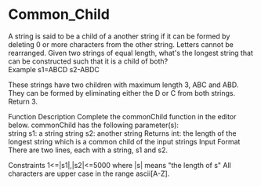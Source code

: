 # Common_Child
A string is said to be a child of a another string if it can be formed by deleting 0 or more characters from the other string. Letters cannot be rearranged. Given two strings of equal length, what's the longest string that can be constructed such that it is a child of both?  
Example 
s1=ABCD
s2-ABDC

These strings have two children with maximum length 3, ABC and ABD. They can be formed by eliminating either the D or C from both strings. Return 3.

Function Description
Complete the commonChild function in the editor below. 
commonChild has the following parameter(s):  
string s1: a string string
s2: another string Returns 
int: the length of the longest string which is a common child of the input strings 
Input Format 
There are two lines, each with a string, s1 and s2.  

Constraints
1<=|s1|,|s2|<=5000 where |s| means "the length of s" 
All characters are upper case in the range ascii[A-Z].
